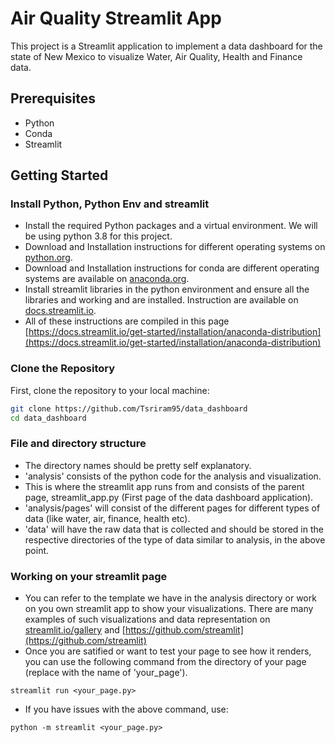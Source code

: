 # Air Quality Streamlit App

This project is a Streamlit application to implement a data dashboard for the state of New Mexico to visualize Water, Air Quality, Health and Finance data. 

## Prerequisites

- Python
- Conda
- Streamlit

## Getting Started

### Install Python, Python Env and streamlit 

- Install the required Python packages and a virtual environment. We will be using python 3.8 for this project.
- Download and Installation instructions for different operating systems on [python.org](python.org).
- Download and Installation instructions for conda are different operating systems are available on [anaconda.org](anaconda.org).
- Install streamlit libraries in the python environment and ensure all the libraries and working and are installed. Instruction are available on [docs.streamlit.io](docs.streamlit.io).
- All of these instructions are compiled in this page [https://docs.streamlit.io/get-started/installation/anaconda-distribution](https://docs.streamlit.io/get-started/installation/anaconda-distribution)

### Clone the Repository

First, clone the repository to your local machine:

```sh
git clone https://github.com/Tsriram95/data_dashboard
cd data_dashboard
```

### File and directory structure

- The directory names should be pretty self explanatory.
- 'analysis' consists of the python code for the analysis and visualization.
- This is where the streamlit app runs from and consists of the parent page, streamlit_app.py (First page of the data dashboard application).
- 'analysis/pages' will consist of the different pages for different types of data (like water, air, finance, health etc).
- 'data' will have the raw data that is collected and should be stored in the respective directories of the type of data similar to analysis, in the above point.

### Working on your streamlit page

- You can refer to the template we have in the analysis directory or work on you own streamlit app to show your visualizations. There are many examples of such visualizations and data representation on [streamlit.io/gallery](streamlit.io/gallery) and [https://github.com/streamlit](https://github.com/streamlit)
- Once you are satified or want to test your page to see how it renders, you can use the following command from the directory of your page (replace with the name of 'your_page').

```
streamlit run <your_page.py>
```

- If you have issues with the above command, use:

```
python -m streamlit <your_page.py>
```
